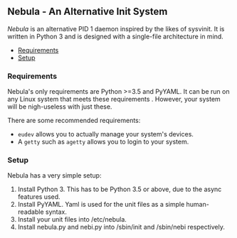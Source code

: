 ## Nebula - An Alternative Init System

*Nebula* is an alternative PID 1 daemon inspired by the likes of sysvinit. It is written in Python 3 and is designed 
with a single-file architecture in mind.


 - [Requirements](#requirements)
 - [Setup](#setup)

### Requirements

Nebula's only requirements are Python >=3.5 and PyYAML. It can be run on any Linux system that meets these requirements
. However, your system will be nigh-useless with just these.

There are some recommended requirements:

 - `eudev` allows you to actually manage your system's devices.
 - A `getty` such as `agetty` allows you to login to your system.


### Setup

Nebula has a very simple setup:

 1. Install Python 3. This has to be Python 3.5 or above, due to the async features used.
 2. Install PyYAML. Yaml is used for the unit files as a simple human-readable syntax.
 3. Install your unit files into /etc/nebula. 
 4. Install nebula.py and nebi.py into /sbin/init and /sbin/nebi respectively.
